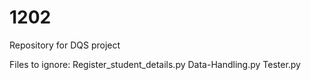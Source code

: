 # 1202
Repository for DQS project

Files to ignore:
    Register_student_details.py
    Data-Handling.py
    Tester.py
